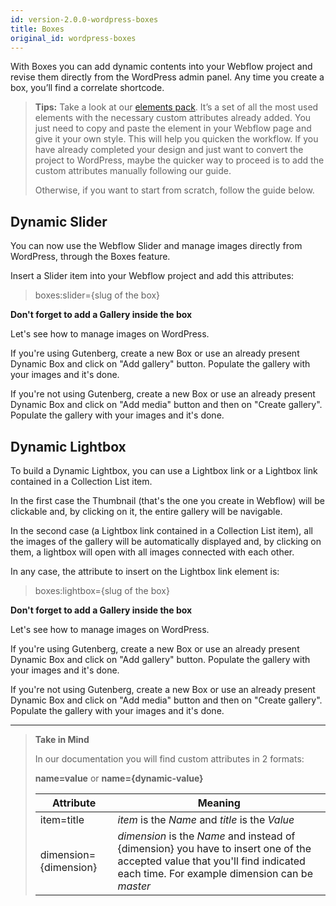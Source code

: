 ```yaml
---
id: version-2.0.0-wordpress-boxes
title: Boxes
original_id: wordpress-boxes
---
```


With Boxes you can add dynamic contents into your Webflow project and revise them directly from the WordPress admin panel. Any time you create a box, you’ll find a correlate shortcode.

> **Tips:**
> Take a look at our [elements pack](https://webflow.com/website/webflow-to-wordpress-elements-pack). It’s a set of all the most used elements with the necessary custom attributes already added. You just need to copy and paste the element in your Webflow page and give it your own style. This will help you quicken the workflow. If you have already completed your design and just want to convert the project to WordPress, maybe the quicker way to proceed is to add the custom attributes manually following our guide.
>
> Otherwise, if you want to start from scratch, follow the guide below.

## Dynamic Slider
You can now use the Webflow Slider and manage images directly from WordPress, through the Boxes feature.

Insert a Slider item into your Webflow project and add this attributes:

> boxes:slider={slug of the box}

**Don't forget to add a Gallery inside the box**

Let's see how to manage images on WordPress.

If you're using Gutenberg, create a new Box or use an already present Dynamic Box and click on "Add gallery" button. Populate the gallery with your images and it's done.

If you're not using Gutenberg, create a new Box or use an already present Dynamic Box and click on "Add media" button and then on "Create gallery". Populate the gallery with your images and it's done.

## Dynamic Lightbox
To build a Dynamic Lightbox, you can use a Lightbox link or a Lightbox link contained in a Collection List item.

In the first case the Thumbnail (that's the one you create in Webflow) will be clickable and, by clicking on it, the entire gallery will be navigable. 

In the second case (a Lightbox link contained in a Collection List item), all the images of the gallery will be automatically displayed and, by clicking on them, a lightbox will open with all images connected with each other.

In any case, the attribute to insert on the Lightbox link element is:

> boxes:lightbox={slug of the box}

**Don't forget to add a Gallery inside the box**

Let's see how to manage images on WordPress.

If you're using Gutenberg, create a new Box or use an already present Dynamic Box and click on "Add gallery" button. Populate the gallery with your images and it's done.

If you're not using Gutenberg, create a new Box or use an already present Dynamic Box and click on "Add media" button and then on "Create gallery". Populate the gallery with your images and it's done.

---------
> **Take in Mind**
>
> In our documentation you will find custom attributes in 2 formats:
>
> **name=value** or **name={dynamic-value}**
>
>
> **Attribute**             | **Meaning** | 
> -------------             | --------------- |
> | item=title              | *item* is the *Name* and *title* is the *Value* |
> | dimension={dimension}   | *dimension* is the *Name* and instead of {dimension} you have to insert one of the accepted value that you'll find indicated each time. For example dimension can be *master*|